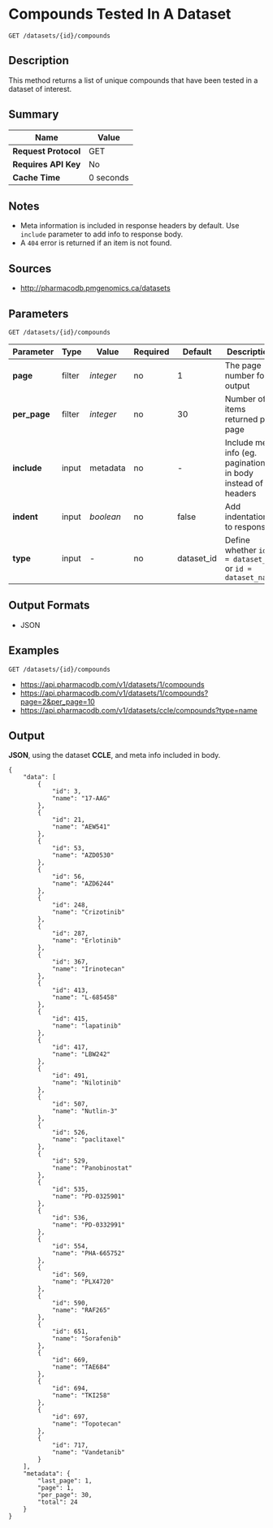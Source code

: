 # Compounds Tested In A Dataset

```
GET /datasets/{id}/compounds
```

## Description

This method returns a list of unique compounds that have been tested in a dataset of interest.

## Summary

| Name | Value |
| --- | --- |
| **Request Protocol** | GET |
| **Requires API Key** | No |
| **Cache Time** | 0 seconds |

## Notes

- Meta information is included in response headers by default. Use `include` parameter to add info to response body.
- A `404` error is returned if an item is not found.

## Sources

- http://pharmacodb.pmgenomics.ca/datasets

## Parameters

```
GET /datasets/{id}/compounds
```

| Parameter | Type | Value | Required | Default | Description |
| --- | --- | --- | --- | --- | --- |
| **page** | filter | *integer* | no | 1 | The page number for output |
| **per_page** | filter | *integer* | no | 30 | Number of items returned per page |
| **include** | input | metadata | no | - | Include meta info (eg. pagination) in body instead of headers |
| **indent** | input | *boolean* | no | false | Add indentation to response |
| **type** | input | - | no | dataset_id | Define whether `id = dataset_id` or `id = dataset_name` |

## Output Formats

- JSON

## Examples

```
GET /datasets/{id}/compounds
```

- https://api.pharmacodb.com/v1/datasets/1/compounds
- https://api.pharmacodb.com/v1/datasets/1/compounds?page=2&per_page=10
- https://api.pharmacodb.com/v1/datasets/ccle/compounds?type=name

## Output

**JSON**, using the dataset **CCLE**, and meta info included in body.

```
{
    "data": [
        {
            "id": 3,
            "name": "17-AAG"
        },
        {
            "id": 21,
            "name": "AEW541"
        },
        {
            "id": 53,
            "name": "AZD0530"
        },
        {
            "id": 56,
            "name": "AZD6244"
        },
        {
            "id": 248,
            "name": "Crizotinib"
        },
        {
            "id": 287,
            "name": "Erlotinib"
        },
        {
            "id": 367,
            "name": "Irinotecan"
        },
        {
            "id": 413,
            "name": "L-685458"
        },
        {
            "id": 415,
            "name": "lapatinib"
        },
        {
            "id": 417,
            "name": "LBW242"
        },
        {
            "id": 491,
            "name": "Nilotinib"
        },
        {
            "id": 507,
            "name": "Nutlin-3"
        },
        {
            "id": 526,
            "name": "paclitaxel"
        },
        {
            "id": 529,
            "name": "Panobinostat"
        },
        {
            "id": 535,
            "name": "PD-0325901"
        },
        {
            "id": 536,
            "name": "PD-0332991"
        },
        {
            "id": 554,
            "name": "PHA-665752"
        },
        {
            "id": 569,
            "name": "PLX4720"
        },
        {
            "id": 590,
            "name": "RAF265"
        },
        {
            "id": 651,
            "name": "Sorafenib"
        },
        {
            "id": 669,
            "name": "TAE684"
        },
        {
            "id": 694,
            "name": "TKI258"
        },
        {
            "id": 697,
            "name": "Topotecan"
        },
        {
            "id": 717,
            "name": "Vandetanib"
        }
    ],
    "metadata": {
        "last_page": 1,
        "page": 1,
        "per_page": 30,
        "total": 24
    }
}
```

